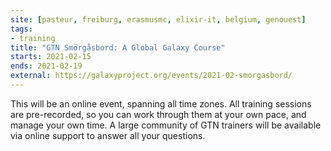 ```yaml
---
site: [pasteur, freiburg, erasmusmc, elixir-it, belgium, genouest]
tags:
- training
title: "GTN Smörgåsbord: A Global Galaxy Course"
starts: 2021-02-15
ends: 2021-02-19
external: https://galaxyproject.org/events/2021-02-smorgasbord/
---
```


This will be an online event, spanning all time zones. All training sessions are pre-recorded, so you can work through them at your own pace, and manage your own time. A large community of GTN trainers will be available via online support to answer all your questions.